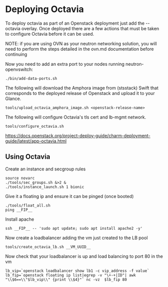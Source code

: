# Deploying Octavia

To deploy octavia as part of an Openstack deployment just add the --octavia overlay. Once deployed there are a few actions that must be taken to configure Octavia before it can be used.

NOTE: if you are using OVN as your neutron networking solution, you will need to perform the steps detailed in the ovn.md documentation before continuing

Now you need to add an extra port to your nodes running neutron-openvswitch:

```
./bin/add-data-ports.sh
```

The following will download the Amphora image from (stsstack) Swift that corresponds to the deployed release of Openstack and upload it to your Glance.

```
tools/upload_octavia_amphora_image.sh <openstack-release-name>
```

The following will configure Octavia's tls cert and lb-mgmt network.

```
tools/configure_octavia.sh
```

https://docs.openstack.org/project-deploy-guide/charm-deployment-guide/latest/app-octavia.html

## Using Octavia

Create an instance and secgroup rules

```
source novarc
./tools/sec_groups.sh &>2 &
./tools/instance_launch.sh 1 bionic
```

Give it a floating ip and ensure it can be pinged (once booted)
```
./tools/float_all.sh
ping __FIP__
```

Install apache
```
ssh __FIP__ -- 'sudo apt update; sudo apt install apache2 -y'
```

Now create a loadbalancer adding the vm just created to the LB pool
```
tools/create_octavia_lb.sh __VM_UUID__
```

Now check that your loadbalancer is up and load balancing to port 80 in the vm

``
lb_vip=`openstack loadbalancer show lb1 -c vip_address -f value`
lb_fip=`openstack floating ip list|egrep -v "\+-+|ID"| awk "\\$6==\\"$lb_vip\\" {print \\$4}"`
nc -vz  $lb_fip 80
``
